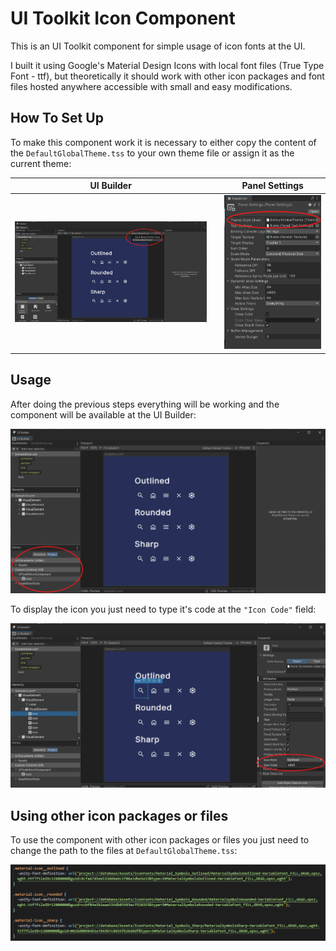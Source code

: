 # UI Toolkit Icon Component

This is an UI Toolkit component for simple usage of icon fonts at the UI.

I built it using Google's Material Design Icons with local font files (True Type Font - ttf), but theoretically it should work with other icon packages and font files hosted anywhere accessible with small and easy modifications.

## How To Set Up

To make this component work it is necessary to either copy the content of the `DefaultGlobalTheme.tss` to your own theme file or assign it as the current theme:

UI Builder |   | Panel Settings
:----------:|:-:|:-------------:
![UI Builder example](Images/ui_builder.png) || ![Panel Settings example](Images/panel_settings.png)

## Usage

After doing the previous steps everything will be working and the component will be available at the UI Builder:

![Custom control example](Images/custom_control.png)

To display the icon you just need to type it's code at the `"Icon Code"` field:

![Field example](Images/icon_field.png)

## Using other icon packages or files

To use the component with other icon packages or files you just need to change the path to the files at `DefaultGlobalTheme.tss`:

![Theme example](Images/theme.png)
